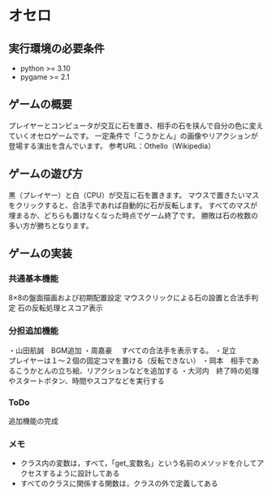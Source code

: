 # オセロ

## 実行環境の必要条件
* python >= 3.10
* pygame >= 2.1

## ゲームの概要
プレイヤーとコンピュータが交互に石を置き、相手の石を挟んで自分の色に変えていくオセロゲームです。
一定条件で「こうかとん」の画像やリアクションが登場する演出を含んでいます。
参考URL：Othello（Wikipedia）

## ゲームの遊び方
黒（プレイヤー）と白（CPU）が交互に石を置きます。
マウスで置きたいマスをクリックすると、合法手であれば自動的に石が反転します。
すべてのマスが埋まるか、どちらも置けなくなった時点でゲーム終了です。
勝敗は石の枚数の多い方が勝ちとなります。
## ゲームの実装
### 共通基本機能
8×8の盤面描画および初期配置設定
マウスクリックによる石の設置と合法手判定
石の反転処理とスコア表示

### 分担追加機能
・山田航誠　BGM追加
・周嘉豪 　すべての合法手を表示する。
・足立　　　プレイヤーは１～２個の固定コマを置ける（反転できない）
・岡本　相手であるこうかとんの立ち絵、リアクションなどを追加する
・大河内　終了時の処理やスタートボタン、時間やスコアなどを実行する

### ToDo
追加機能の完成

### メモ
* クラス内の変数は，すべて，「get_変数名」という名前のメソッドを介してアクセスするように設計してある
* すべてのクラスに関係する関数は，クラスの外で定義してある
